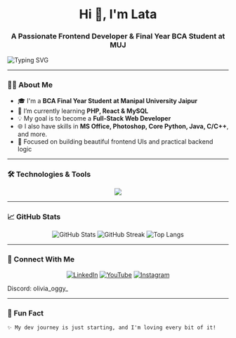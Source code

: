  <h1 align="center">Hi 👋, I'm Lata</h1>
<h3 align="center">A Passionate Frontend Developer & Final Year BCA Student at MUJ</h3>

![Typing SVG](https://readme-typing-svg.herokuapp.com?font=Fira+Code&size=22&pause=1000&color=F7006D&center=true&vCenter=true&width=435&lines=Learning+Full+Stack+Web+Development;Love+to+Design+%26+Build+Websites;Dreaming+to+be+a+Pro+Dev!+💻)

---

### 👩‍💻 About Me

- 🎓 I'm a **BCA Final Year Student at Manipal University Jaipur**
- 🌱 I’m currently learning **PHP, React & MySQL**
- 💡 My goal is to become a **Full-Stack Web Developer**
- 🌐 I also have skills in **MS Office, Photoshop, Core Python, Java, C/C++**, and more.
- 🎯 Focused on building beautiful frontend UIs and practical backend logic

---

### 🛠️ Technologies & Tools

<p align="center">
  <img src="https://skillicons.dev/icons?i=html,css,tailwind,js,php,react,mysql,python,java,cpp,c,vscode,github,git,photoshop" />
</p>

---

### 📈 GitHub Stats

<p align="center">
  <img src="https://github-readme-stats.vercel.app/api?username=lata-webdev&show_icons=true&theme=radical" alt="GitHub Stats" />
  <img src="https://github-readme-streak-stats.herokuapp.com/?user=lata-webdev&theme=radical" alt="GitHub Streak" />
  <img src="https://github-readme-stats.vercel.app/api/top-langs/?username=lata-webdev&layout=compact&theme=radical" alt="Top Langs" />
</p>

---

### 🔗 Connect With Me

<p align="center">
  <a href="https://www.linkedin.com/in/lata-kumari-72b08b27b/" target="_blank"><img alt="LinkedIn" src="https://img.shields.io/badge/LinkedIn-%230077B5.svg?style=for-the-badge&logo=linkedin&logoColor=white" /></a>
  <a href="https://youtube.com/channel/UCIEudkelLmu-rta68yfjf5Q" target="_blank"><img alt="YouTube" src="https://img.shields.io/badge/YouTube-%23FF0000.svg?style=for-the-badge&logo=youtube&logoColor=white" /></a>
  <a href="https://www.instagram.com/somethingnew7153?utm_source=ig_web_button_share_sheet&igsh=ZDNlZDc0MzIxNw==" target="_blank"><img alt="Instagram" src="https://img.shields.io/badge/Instagram-%23E4405F.svg?style=for-the-badge&logo=instagram&logoColor=white" /></a>
</p>
Discord: olivia_oggy_

---

### 💖 Fun Fact

```txt
✨ My dev journey is just starting, and I'm loving every bit of it!

